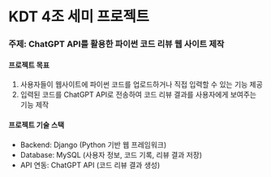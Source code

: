 # KDT 4조 세미 프로젝트

### 주제: ChatGPT API를 활용한 파이썬 코드 리뷰 웹 사이트 제작

#### 프로젝트 목표
1. 사용자들이 웹사이트에 파이썬 코드를 업로드하거나 직접 입력할 수 있는 기능 제공
2. 입력된 코드를 ChatGPT API로 전송하여 코드 리뷰 결과를 사용자에게 보여주는 기능 제작

#### 프로젝트 기술 스택
- Backend: Django (Python 기반 웹 프레임워크)
- Database: MySQL (사용자 정보, 코드 기록, 리뷰 결과 저장)
- API 연동: ChatGPT API (코드 리뷰 결과 생성)